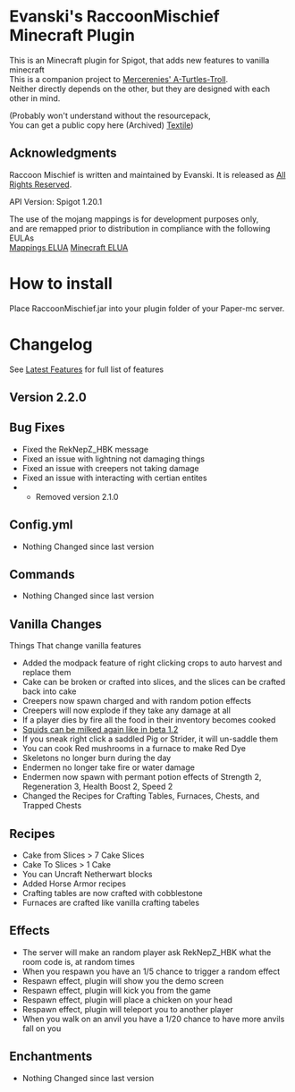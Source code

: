 # Evanski's RaccoonMischief Minecraft Plugin

This is an Minecraft plugin for Spigot, that adds new features to vanilla minecraft  
This is a companion project to [Mercerenies' A-Turtles-Troll](https://github.com/Mercerenies/a-turtles-troll).   
Neither directly depends on the other, but they are designed with each other in mind.

(Probably won't understand without the resourcepack,   
You can get a public copy here (Archived) [Textile](https://github.com/EvanSkiStudios/Textile))

## Acknowledgments
Raccoon Mischief is written and maintained by Evanski. It is
released as [All Rights Reserved](LICENSE).

API Version: Spigot 1.20.1

The use of the mojang mappings is for development purposes only,  
and are remapped prior to distribution in compliance with the following EULAs  
[Mappings ELUA](https://gist.github.com/Dinnerbone/07b20a9f02e50a569217df6449cc1185/#file-gistfile1-txt)
[Minecraft ELUA](https://www.minecraft.net/en-us/eula)

# How to install
Place RaccoonMischief.jar into your plugin folder of your Paper-mc server.

# Changelog
See [Latest Features](https://github.com/EvanSkiStudios/Raccoon-Mischief/blob/master/Features/Features_Latest_.md) for full list of features

## Version 2.2.0

## Bug Fixes
* Fixed the RekNepZ_HBK message
* Fixed an issue with lightning not damaging things
* Fixed an issue with creepers not taking damage
* Fixed an issue with interacting with certian entites
* - Removed version 2.1.0

## Config.yml
* Nothing Changed since last version

## Commands
* Nothing Changed since last version

## Vanilla Changes
Things That change vanilla features
* Added the modpack feature of right clicking crops to auto harvest and replace them
* Cake can be broken or crafted into slices, and the slices can be crafted back into cake
* Creepers now spawn charged and with random potion effects
* Creepers will now explode if they take any damage at all
* If a player dies by fire all the food in their inventory becomes cooked
* [Squids can be milked again like in beta 1.2](https://youtu.be/6MsVOvMp-E8)
* If you sneak right click a saddled Pig or Strider, it will un-saddle them
* You can cook Red mushrooms in a furnace to make Red Dye
* Skeletons no longer burn during the day
* Endermen no longer take fire or water damage
* Endermen now spawn with permant potion effects of Strength 2, Regeneration 3, Health Boost 2, Speed 2
* Changed the Recipes for Crafting Tables, Furnaces, Chests, and Trapped Chests

## Recipes
* Cake from Slices > 7 Cake Slices
* Cake To Slices > 1 Cake
* You can Uncraft Netherwart blocks
* Added Horse Armor recipes
* Crafting tables are now crafted with cobblestone
* Furnaces are crafted like vanilla crafting tabeles

## Effects
* The server will make an random player ask RekNepZ_HBK what the room code is, at random times
* When you respawn you have an 1/5 chance to trigger a random effect
* Respawn effect, plugin will show you the demo screen
* Respawn effect, plugin will kick you from the game
* Respawn effect, plugin will place a chicken on your head
* Respawn effect, plugin will teleport you to another player
* When you walk on an anvil you have a 1/20 chance to have more anvils fall on you

## Enchantments
* Nothing Changed since last version
